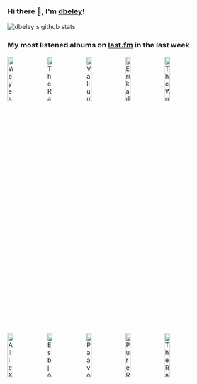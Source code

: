 ### Hi there 👋, I'm [dbeley](https://dbeley.ovh/en)!

![dbeley's github stats](https://github-readme-stats.vercel.app/api?username=dbeley)

### My most listened albums on [last.fm](https://www.last.fm/user/d_beley) in the last week

[<img src='https://lastfm.freetls.fastly.net/i/u/300x300/8214c56f1e5bc67fcd1f29073dedf822.jpg' width='16%' height='16%' alt='Weyes Blood - And In The Darkness, Hearts Aglow'>](https://www.last.fm/music/weyes%2bblood/and%2bin%2bthe%2bdarkness%252c%2bhearts%2baglow)&nbsp;
[<img src='https://lastfm.freetls.fastly.net/i/u/300x300/a5676e5dd25840428c9784b49d538de1.jpg' width='16%' height='16%' alt='The Raincoats - Odyshape'>](https://www.last.fm/music/the%2braincoats/odyshape)&nbsp;
[<img src='https://lastfm.freetls.fastly.net/i/u/300x300/1f9388c0cd63b11947971039863f6256.jpg' width='16%' height='16%' alt='Valium Aggelein - Black Moon'>](https://www.last.fm/music/valium%2baggelein/black%2bmoon)&nbsp;
[<img src='https://lastfm.freetls.fastly.net/i/u/300x300/0e8e2798a498c100fc3254f507cb28e9.png' width='16%' height='16%' alt='Erika de Casier - Sensational'>](https://www.last.fm/music/erika%2bde%2bcasier/sensational)&nbsp;
[<img src='https://lastfm.freetls.fastly.net/i/u/300x300/3d3a72ad16c941983af96a805eefeee3.jpg' width='16%' height='16%' alt='The World Is a Beautiful Place & I Am No Longer Afraid to Die - Harmlessness'>](https://www.last.fm/music/the%2bworld%2bis%2ba%2bbeautiful%2bplace%2b%2526%2bi%2bam%2bno%2blonger%2bafraid%2bto%2bdie/harmlessness)&nbsp;
<br>
[<img src='https://lastfm.freetls.fastly.net/i/u/300x300/de4e0824479b1107d11867cc58fe7f0c.png' width='16%' height='16%' alt='Allie X - CollXtion I'>](https://www.last.fm/music/allie%2bx/collxtion%2bi)&nbsp;
[<img src='https://lastfm.freetls.fastly.net/i/u/300x300/1fdb8604f3a84f9c8b1079722ddfc530.png' width='16%' height='16%' alt='Esbjörn Svensson Trio - Seven Days of Falling'>](https://www.last.fm/music/esbj%25c3%25b6rn%2bsvensson%2btrio/seven%2bdays%2bof%2bfalling)&nbsp;
[<img src='https://lastfm.freetls.fastly.net/i/u/300x300/46c99df80d054250844d6f120252f033.png' width='16%' height='16%' alt='Paavoharju - Yhä hämärää'>](https://www.last.fm/music/paavoharju/yh%25c3%25a4%2bh%25c3%25a4m%25c3%25a4r%25c3%25a4%25c3%25a4)&nbsp;
[<img src='https://lastfm.freetls.fastly.net/i/u/300x300/f629286ae5b14d23ac91cb246ced1760.png' width='16%' height='16%' alt='Pure Reason Revolution - The Dark Third'>](https://www.last.fm/music/pure%2breason%2brevolution/the%2bdark%2bthird)&nbsp;
[<img src='https://lastfm.freetls.fastly.net/i/u/300x300/22b6675502e2494496dd6122d84c709f.jpg' width='16%' height='16%' alt='The Raincoats - The Raincoats'>](https://www.last.fm/music/the%2braincoats/the%2braincoats)&nbsp;
<br>
